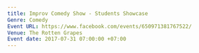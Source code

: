 ```yaml
---
title: Improv Comedy Show - Students Showcase
Genre: Comedy
Event URL: https://www.facebook.com/events/650971381767522/
Venue: The Rotten Grapes
Event date: 2017-07-31 07:00:00 +07:00
---
```


